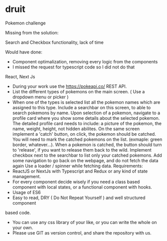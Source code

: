 # druit
Pokemon challenge

Missing from the solution:

Search and Checkbox functionality, lack of time

Would have done:

- Component optimalization, removing every logic from the components
- I missed the request for typescript code so I did not do that


React, Next Js
- During your work use the https://pokeapi.co/ REST API.
- List the different types of pokemons on the main screen. ( Use a
dropdown menu or picker )
- When one of the types is selected list all the pokemon names which are
assigned to this type. Include a searchbar on this screen, to able to search
pokemons by name.
Upon selection of a pokemon, navigate to a profile card where you show
some details about the selected pokemon.
The detailed profile card needs to include: a picture of the pokemon, the
name, weight, height, not hidden abilites.
On the same screen implement a 'catch' button, on click, the pokemon
should
be catched. You will need to mark the catched pokemons on the list.
(exmaple: green border, whatever...). When a pokemon is catched, the
button should turn to 'release', if you want to release them back to the wild.
Implement checkbox next to the searchbar to list only your catched
pokemons.
Add some navigation to go back on the webpage, and do not fetch the data
again
Use a loader / spinner while fetching data.
Requirements:
- ReactJS or NextJs with Typescript and Redux or any kind of state
management.
- For every component decide wisely if you need a class based component
with
local states, or a functional component with hooks.
- Usage of ES6
- Easy to read, DRY ( Do Not Repeat Yourself ) and well structured
component

based code.

- You can use any css library of your like, or you can write the whole on
your
own.
- Please use GIT as version control, and share the repository with us.
